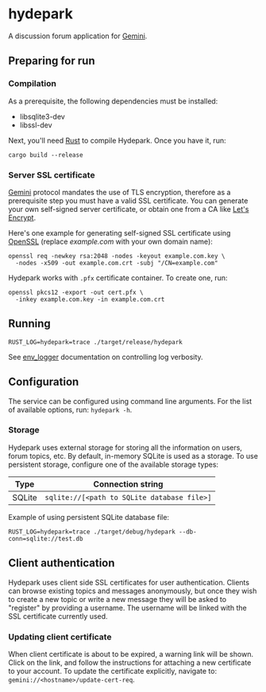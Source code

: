 hydepark
========

A discussion forum application for [Gemini](https://gemini.circumlunar.space).

## Preparing for run

### Compilation

As a prerequisite, the following dependencies must be installed:
 
 * libsqlite3-dev
 * libssl-dev

Next, you'll need [Rust](https://www.rust-lang.org) to compile Hydepark. Once you have it, run:

    cargo build --release

### Server SSL certificate

[Gemini](https://gemini.circumlunar.space) protocol mandates the use of TLS encryption, therefore as a prerequisite step you must have a valid SSL certificate.
You can generate your own self-signed server certificate, or obtain one from a CA like [Let's Encrypt](https://letsencrypt.org).

Here's one example for generating self-signed SSL certificate using [OpenSSL](https://www.openssl.org) (replace *example.com* with your own domain name):

    openssl req -newkey rsa:2048 -nodes -keyout example.com.key \
      -nodes -x509 -out example.com.crt -subj "/CN=example.com"

Hydepark works with `.pfx` certificate container. To create one, run:

    openssl pkcs12 -export -out cert.pfx \
      -inkey example.com.key -in example.com.crt

## Running

    RUST_LOG=hydepark=trace ./target/release/hydepark

See [env_logger](https://docs.rs/env_logger) documentation on controlling log verbosity.

## Configuration

The service can be configured using command line arguments. For the list of available options, run: `hydepark -h`.

### Storage

Hydepark uses external storage for storing all the information on users, forum topics, etc. By default, in-memory SQLite is used as a storage. To use persistent storage, configure one of the available storage types:

|Type|Connection string|
|-|-
|SQLite|`sqlite://[<path to SQLite database file>]`|

Example of using persistent SQLite database file:

    RUST_LOG=hydepark=trace ./target/debug/hydepark --db-conn=sqlite://test.db

## Client authentication

Hydepark uses client side SSL certificates for user authentication. Clients can browse existing topics and messages anonymously, but once they wish to create a new topic or write a new message they will be asked to "register" by providing a username. The username will be linked with the SSL certificate currently used.

### Updating client certificate

When client certificate is about to be expired, a warning link will be shown. Click on the link, and follow the instructions for attaching a new certificate to your account. To update the certificate explicitly, navigate to: `gemini://<hostname>/update-cert-req`.
